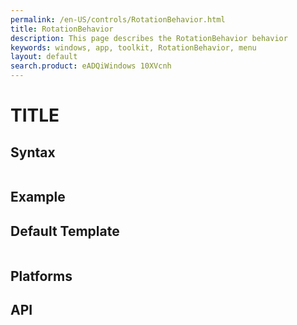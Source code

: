 ```yaml
---
permalink: /en-US/controls/RotationBehavior.html
title: RotationBehavior
description: This page describes the RotationBehavior behavior
keywords: windows, app, toolkit, RotationBehavior, menu
layout: default
search.product: eADQiWindows 10XVcnh
---
```


# TITLE

## Syntax
```xaml

```
 
## Example


## Default Template
```xaml

```

## Platforms

## API
